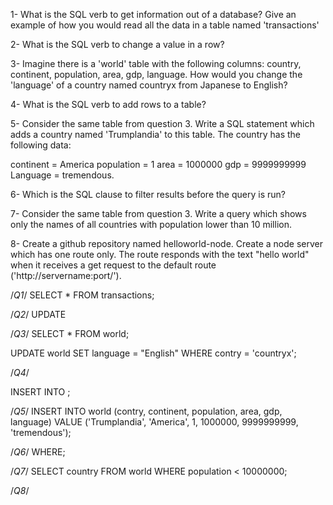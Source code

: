 1- What is the SQL verb to get information out of a database? Give an example of how you would read all the data in a table named 'transactions'

2- What is the SQL verb to change a value in a row?

3- Imagine there is a 'world' table with the following columns: country, continent, population, area, gdp, language. How would you change the 'language' of a country named countryx from Japanese to English?

4- What is the SQL verb to add rows to a table?

5- Consider the same table from question 3. Write a SQL statement which adds a country named 'Trumplandia' to this table. The country has the following data:

continent = America
population = 1
area = 1000000
gdp = 9999999999
Language = tremendous.

6- Which is the SQL clause to filter results before the query is run?

7- Consider the same table from question 3. Write a query which shows only the names of all countries with population lower than 10 million.

8- Create a github repository named helloworld-node. Create a node server which has one route only. The route responds with the text "hello world" when it receives a get request to the default route ('http://servername:port/').





/*Q1*/
SELECT * FROM transactions;

/*Q2*/
UPDATE

/*Q3*/
SELECT * FROM world;

UPDATE world
SET language = "English"
WHERE contry = 'countryx';

/*Q4*/

INSERT INTO
;

/*Q5*/
INSERT INTO world (contry, continent, population, area, gdp, language)
VALUE ('Trumplandia', 'America', 1, 1000000, 9999999999, 'tremendous');

/*Q6*/
WHERE;

/*Q7*/
SELECT country
FROM world
WHERE population < 10000000;

/*Q8*/

